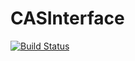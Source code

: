 # CASInterface

[![Build Status](https://travis-ci.org/rcnlee/CASInterface.jl.svg?branch=master)](https://travis-ci.org/rcnlee/CASInterface.jl)
